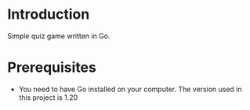 # Introduction

Simple quiz game written in Go.

# Prerequisites

- You need to have Go installed on your computer. The version used in this project is 1.20
